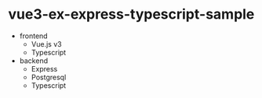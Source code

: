 # vue3-ex-express-typescript-sample

* frontend
  * Vue.js v3
  * Typescript
* backend
  * Express
  * Postgresql
  * Typescript
